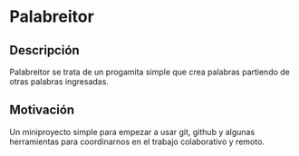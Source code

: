Palabreitor
===========


Descripción
-----------
Palabreitor se trata de un progamita simple que crea palabras partiendo de otras palabras ingresadas.

Motivación
----------
Un miniproyecto simple para empezar a usar git, github y algunas herramientas para coordinarnos en el trabajo colaborativo y remoto.
